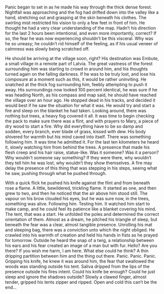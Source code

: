 Panic began to set in as he made his way through the thick dense forest. Nightfall was approaching and the fog had drifted down into the valley like a hand, stretching out and grasping at the skin beneath his clothes. The swirling mist restricted his vision to only a few feet in front of him. He thought he had a very clear understanding of the map. Hadn’t his direction for the last 2 hours been intentional, and even more importantly, correct? If so, the fear he was now experiencing shouldn’t be this visceral. Why was he so uneasy; he couldn’t rid himself of the feeling, as if his usual veneer of calmness was slowly being scratched off.   


He should be arriving at the village soon, right?  His destination was Embute, a small village in a remote part of Latvia. The great vastness of the forest surrounding him was starting to crowd in around him, and his thoughts turned again on the falling darkness. If he was to be truly lost, and lose his composure at a moment such as this, it would be rather uninviting. He snatched at the thick fog surrounding him, feebly attempting to push it away. His surroundings now looked 100 percent identical, he was sure if he was heading North, as his compass and map said, he should have reached the village over an hour ago. He stopped dead in his tracks, and decided it would best if he saw the situation for what it was. He would try and start a fire and sleep on the blanket he had taken. Looking around, there was nothing but trees, a heavy fog covered it all. It was time to begin checking the pack to make sure there was a flint, and with prayers to Mary, a piece of dry wood to start a fire. Why did everything have to be so damp and sodden, every branch, ever blade of grass, kissed with dew. His body shivered for warmth but his mind caved into itself. There was something following him. It was time he admitted it. For the last ten kilometers he heard it, slowly watching him from behind the trees. A presence that made his flesh creep and his hair raise, statue-like. Was it someone? Was it a person? Why wouldn’t someone say something? If they were there, why wouldn’t they tell him he was lost, why wouldn’t they show themselves. A fire may delay the presence of this thing that was stepping in his steps, seeing what he saw, pushing through what he pushed through. 

With a quick flick he pushed his knife against the flint and from beneath rose a flame. A little, bewildered, trickling flame. It started as one, and then grew to two, and then he noticed that the air above him stood still. The vapour on his brow clouded his eyes, but he was sure now, in the trees, something was alive. Following him. Testing him. It watched him start to make camp, and he could feel its patience like a blanket covering his mind. The tent, that was a start. He unfolded the poles and determined the correct orientation of them. Almost as a dream, he  pitched his triangle of sleep, but beneath the fear was a clear, almost tangible presence. Unrolling his mat and sleeping bag, there was a conviction unto which the night obliged. He crawled into his warmth of creation and held his hands in fists as he prayed for tomorrow. Outside he heard the snap of a twig, a relationship between his ears and his fear created an image of a man but with fur. Hello? Are you there? If you wish me harm, I am here. What else could he think? A thin dripping partition between him and the thing out there. Panic. Panic. Panic. Gripping his knife, he knew it was around him, the fear that swallowed the woods was standing outside his tent. Saliva dripped from the lips of the presence outside his fires intent. Could his knife be enough? Could he just sleep and ignore the shadows outside? Slowly a clawed finger, almost tender, gripped his tents zipper and ripped. Open and cold this can’t be the end...